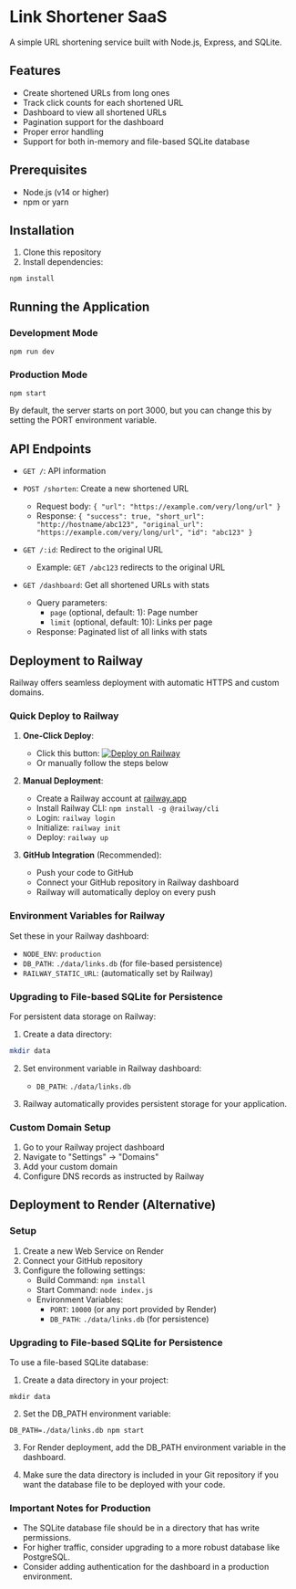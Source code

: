 # Link Shortener SaaS

A simple URL shortening service built with Node.js, Express, and SQLite.

## Features

- Create shortened URLs from long ones
- Track click counts for each shortened URL
- Dashboard to view all shortened URLs
- Pagination support for the dashboard
- Proper error handling
- Support for both in-memory and file-based SQLite database

## Prerequisites

- Node.js (v14 or higher)
- npm or yarn

## Installation

1. Clone this repository
2. Install dependencies:
```
npm install
```

## Running the Application

### Development Mode

```
npm run dev
```

### Production Mode

```
npm start
```

By default, the server starts on port 3000, but you can change this by setting the PORT environment variable.

## API Endpoints

- `GET /`: API information
- `POST /shorten`: Create a new shortened URL
  - Request body: `{ "url": "https://example.com/very/long/url" }`
  - Response: `{ "success": true, "short_url": "http://hostname/abc123", "original_url": "https://example.com/very/long/url", "id": "abc123" }`

- `GET /:id`: Redirect to the original URL
  - Example: `GET /abc123` redirects to the original URL

- `GET /dashboard`: Get all shortened URLs with stats
  - Query parameters:
    - `page` (optional, default: 1): Page number
    - `limit` (optional, default: 10): Links per page
  - Response: Paginated list of all links with stats

## Deployment to Railway

Railway offers seamless deployment with automatic HTTPS and custom domains.

### Quick Deploy to Railway

1. **One-Click Deploy**: 
   - Click this button: [![Deploy on Railway](https://railway.app/button.svg)](https://railway.app/new/template)
   - Or manually follow the steps below

2. **Manual Deployment**:
   - Create a Railway account at [railway.app](https://railway.app)
   - Install Railway CLI: `npm install -g @railway/cli`
   - Login: `railway login`
   - Initialize: `railway init`
   - Deploy: `railway up`

3. **GitHub Integration** (Recommended):
   - Push your code to GitHub
   - Connect your GitHub repository in Railway dashboard
   - Railway will automatically deploy on every push

### Environment Variables for Railway

Set these in your Railway dashboard:

- `NODE_ENV`: `production`
- `DB_PATH`: `./data/links.db` (for file-based persistence)
- `RAILWAY_STATIC_URL`: (automatically set by Railway)

### Upgrading to File-based SQLite for Persistence

For persistent data storage on Railway:

1. Create a data directory:
```bash
mkdir data
```

2. Set environment variable in Railway dashboard:
   - `DB_PATH`: `./data/links.db`

3. Railway automatically provides persistent storage for your application.

### Custom Domain Setup

1. Go to your Railway project dashboard
2. Navigate to "Settings" → "Domains"
3. Add your custom domain
4. Configure DNS records as instructed by Railway

## Deployment to Render (Alternative)

### Setup

1. Create a new Web Service on Render
2. Connect your GitHub repository
3. Configure the following settings:
   - Build Command: `npm install`
   - Start Command: `node index.js`
   - Environment Variables:
     - `PORT`: `10000` (or any port provided by Render)
     - `DB_PATH`: `./data/links.db` (for persistence)

### Upgrading to File-based SQLite for Persistence

To use a file-based SQLite database:

1. Create a data directory in your project:
```
mkdir data
```

2. Set the DB_PATH environment variable:
```
DB_PATH=./data/links.db npm start
```

3. For Render deployment, add the DB_PATH environment variable in the dashboard.

4. Make sure the data directory is included in your Git repository if you want the database file to be deployed with your code.

### Important Notes for Production

- The SQLite database file should be in a directory that has write permissions.
- For higher traffic, consider upgrading to a more robust database like PostgreSQL.
- Consider adding authentication for the dashboard in a production environment.
